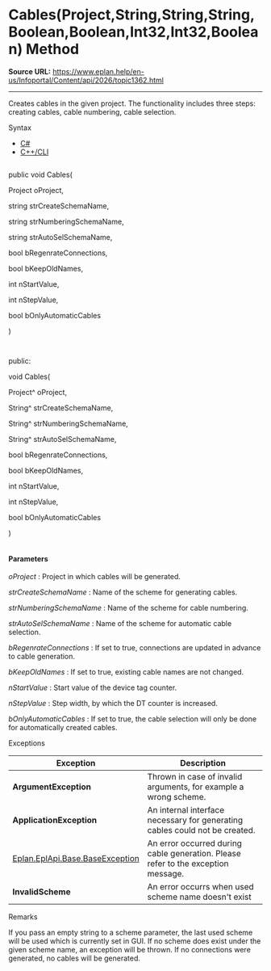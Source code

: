 # Cables(Project,String,String,String,Boolean,Boolean,Int32,Int32,Boolean) Method

**Source URL:** https://www.eplan.help/en-us/Infoportal/Content/api/2026/topic1362.html

---

Creates cables in the given project. The functionality includes three steps: creating cables, cable numbering, cable selection.

Syntax

- [C#](#i-syntax-CS)
- [C++/CLI](#i-syntax-CPP2005)

```
```
public void Cables( 

   Project oProject,

   string strCreateSchemaName,

   string strNumberingSchemaName,

   string strAutoSelSchemaName,

   bool bRegenrateConnections,

   bool bKeepOldNames,

   int nStartValue,

   int nStepValue,

   bool bOnlyAutomaticCables

)
```
```

```
```
public:

void Cables( 

   Project^ oProject,

   String^ strCreateSchemaName,

   String^ strNumberingSchemaName,

   String^ strAutoSelSchemaName,

   bool bRegenrateConnections,

   bool bKeepOldNames,

   int nStartValue,

   int nStepValue,

   bool bOnlyAutomaticCables

)
```
```

#### Parameters

*oProject*
:   Project in which cables will be generated.

*strCreateSchemaName*
:   Name of the scheme for generating cables.

*strNumberingSchemaName*
:   Name of the scheme for cable numbering.

*strAutoSelSchemaName*
:   Name of the scheme for automatic cable selection.

*bRegenrateConnections*
:   If set to true, connections are updated in advance to cable generation.

*bKeepOldNames*
:   If set to true, existing cable names are not changed.

*nStartValue*
:   Start value of the device tag counter.

*nStepValue*
:   Step width, by which the DT counter is increased.

*bOnlyAutomaticCables*
:   If set to true, the cable selection will only be done for automatically created cables.

Exceptions

| Exception | Description |
| --- | --- |
| **ArgumentException** | Thrown in case of invalid arguments, for example a wrong scheme. |
| **ApplicationException** | An internal interface necessary for generating cables could not be created. |
| [Eplan.EplApi.Base.BaseException](Eplan.EplApi.Baseu~Eplan.EplApi.Base.BaseException.html) | An error occurred during cable generation. Please refer to the exception message. |
| **InvalidScheme** | An error occurrs when used scheme name doesn't exist |

Remarks

If you pass an empty string to a scheme parameter, the last used scheme will be used which is currently set in GUI. If no scheme does exist under the given scheme name, an exception will be thrown. If no connections were generated, no cables will be generated.
